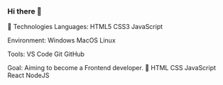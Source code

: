 ### Hi there 👋

🔭 Technologies
Languages:
HTML5 CSS3 JavaScript

Environment:
Windows MacOS Linux

Tools:
VS Code Git GitHub

Goal:
Aiming to become a Frontend developer. 🚀
HTML CSS JavaScript React NodeJS



<!--
📫 Let's connect
Twitter logo Twitter: @ironmonkus
-->






<!--
**s-palfreyman/s-palfreyman** is a ✨ _special_ ✨ repository because its `README.md` (this file) appears on your GitHub profile.

Here are some ideas to get you started:

- 🔭 I’m currently working on ...
- 🌱 I’m currently learning ...
- 👯 I’m looking to collaborate on ...
- 🤔 I’m looking for help with ...
- 💬 Ask me about ...
- 📫 How to reach me: ...
- 😄 Pronouns: ...
- ⚡ Fun fact: ...
-->
